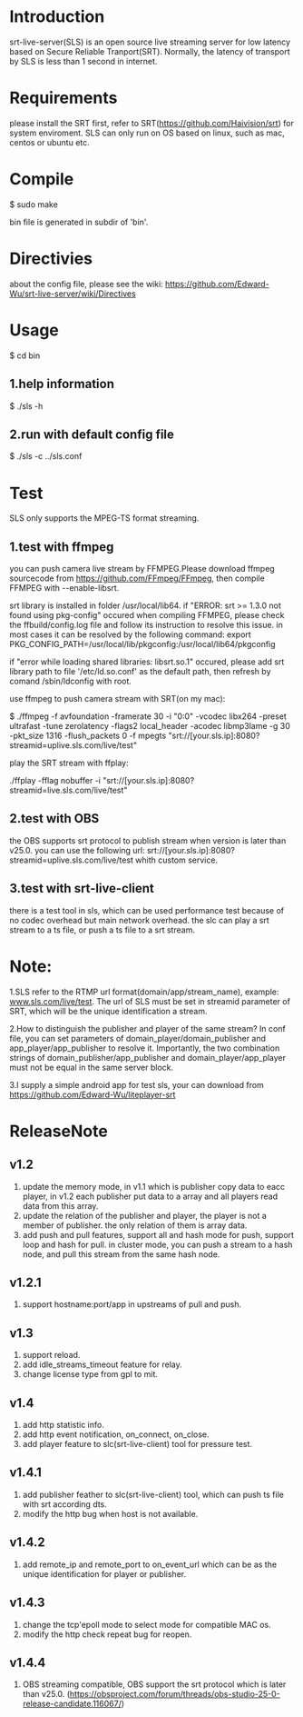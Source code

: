 Introduction
============

srt-live-server(SLS) is an open source live streaming server for low latency based on Secure Reliable Tranport(SRT).
Normally, the latency of transport by SLS is less than 1 second in internet.


Requirements
============

please install the SRT first, refer to SRT(https://github.com/Haivision/srt) for system enviroment.
SLS can only run on OS based on linux, such as mac, centos or ubuntu etc.

Compile
=======

$ sudo make

bin file is generated in subdir of 'bin'.

Directivies
===========

about the config file, please see the wiki:
https://github.com/Edward-Wu/srt-live-server/wiki/Directives

Usage
=====

$ cd bin

1.help information
------------------
$ ./sls -h

2.run with default config file
------------------------------
$ ./sls -c ../sls.conf

Test
====

SLS only supports the MPEG-TS format streaming. 

1.test with ffmpeg
------------------

you can push camera live stream by FFMPEG.Please download ffmpeg sourcecode from https://github.com/FFmpeg/FFmpeg, then compile FFMPEG with --enable-libsrt. 

srt library is installed in folder /usr/local/lib64.
if "ERROR: srt >= 1.3.0 not found using pkg-config" occured when compiling FFMPEG, please check the ffbuild/config.log file and follow its instruction to resolve this issue. in most cases it can be resolved by the following command:
export PKG_CONFIG_PATH=/usr/local/lib/pkgconfig:/usr/local/lib64/pkgconfig

if "error while loading shared libraries: libsrt.so.1" occured, please add srt library path to file '/etc/ld.so.conf' as the default path, then refresh by comand /sbin/ldconfig with root.


use ffmpeg to push camera stream with SRT(on my mac):

$ ./ffmpeg -f avfoundation -framerate 30 -i "0:0" -vcodec libx264  -preset ultrafast -tune zerolatency -flags2 local_header  -acodec libmp3lame -g  30 -pkt_size 1316 -flush_packets 0 -f mpegts "srt://[your.sls.ip]:8080?streamid=uplive.sls.com/live/test"


play the SRT stream with ffplay:

./ffplay -fflag nobuffer -i "srt://[your.sls.ip]:8080?streamid=live.sls.com/live/test"


2.test with OBS
---------------

the OBS supports srt protocol to publish stream when version is later than v25.0. you can use the following url:
srt://[your.sls.ip]:8080?streamid=uplive.sls.com/live/test
whith custom service.

3.test with srt-live-client
---------------------------

there is a test tool in sls, which can be used performance test because of no codec overhead but main network overhead. the slc can play a srt stream to a ts file, or push a ts file to a srt stream.


Note:
=====

1.SLS refer to the RTMP url format(domain/app/stream_name), example: www.sls.com/live/test. The url of SLS must be set in streamid parameter of SRT, which will be the unique identification a stream.

2.How to distinguish the publisher and player of the same stream? In conf file, you can set parameters of domain_player/domain_publisher and app_player/app_publisher to resolve it. Importantly, the two combination strings of domain_publisher/app_publisher and domain_player/app_player must not be equal in the same server block.

3.I supply a simple android app for test sls, your can download from https://github.com/Edward-Wu/liteplayer-srt

ReleaseNote
============

v1.2
----
1. update the memory mode, in v1.1 which is publisher copy data to eacc player, in v1.2 each publisher put data to a array and all players read data from this array.
2. update the relation of the publisher and player, the player is not a member of publisher. the only relation of them is array data.
3. add push and pull features, support all and hash mode for push, support loop and hash for pull. in cluster mode, you can push a stream to a hash node, and pull this stream from the same hash node.

v1.2.1
------
1. support hostname:port/app in upstreams of pull and push.

v1.3
----
1. support reload.
2. add idle_streams_timeout feature for relay.
3. change license type from gpl to mit.

v1.4
----
1. add http statistic info.
2. add http event notification, on_connect, on_close.
3. add player feature to slc(srt-live-client) tool for pressure test.

v1.4.1
------
1. add publisher feather to slc(srt-live-client) tool, which can push ts file with srt according dts.
2. modify the http bug when host is not available.

v1.4.2
------
1. add remote_ip and remote_port to on_event_url which can be as the unique identification for player or publisher.

v1.4.3
------
1. change the tcp'epoll mode to select mode for compatible MAC os.
2. modify the http check repeat bug for reopen.  

v1.4.4
------
1. OBS streaming compatible, OBS support the srt protocol which is later than v25.0.
(https://obsproject.com/forum/threads/obs-studio-25-0-release-candidate.116067/)


